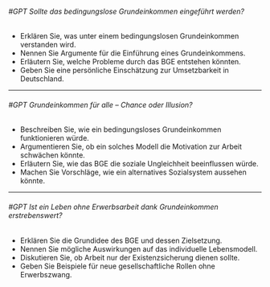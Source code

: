###### #GPT Sollte das bedingungslose Grundeinkommen eingeführt werden?
  - Erklären Sie, was unter einem bedingungslosen Grundeinkommen verstanden wird.
  - Nennen Sie Argumente für die Einführung eines Grundeinkommens.
  - Erläutern Sie, welche Probleme durch das BGE entstehen könnten.
  - Geben Sie eine persönliche Einschätzung zur Umsetzbarkeit in Deutschland.

---

###### #GPT Grundeinkommen für alle – Chance oder Illusion?
  - Beschreiben Sie, wie ein bedingungsloses Grundeinkommen funktionieren würde.
  - Argumentieren Sie, ob ein solches Modell die Motivation zur Arbeit schwächen könnte.
  - Erläutern Sie, wie das BGE die soziale Ungleichheit beeinflussen würde.
  - Machen Sie Vorschläge, wie ein alternatives Sozialsystem aussehen könnte.

---

###### #GPT  Ist ein Leben ohne Erwerbsarbeit dank Grundeinkommen erstrebenswert?
  - Erklären Sie die Grundidee des BGE und dessen Zielsetzung.
  - Nennen Sie mögliche Auswirkungen auf das individuelle Lebensmodell.
  - Diskutieren Sie, ob Arbeit nur der Existenzsicherung dienen sollte.
  - Geben Sie Beispiele für neue gesellschaftliche Rollen ohne Erwerbszwang.
